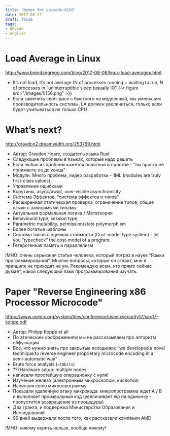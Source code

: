 ```yaml
---
title: "Notes for episode-0156"
date: 2017-08-27
draft: false
tags:
- devzen
- english
---
```


# Load Average in Linux
http://www.brendangregg.com/blog/2017-08-08/linux-load-averages.html

- It’s not load, it’s not average (N of processes running + waiting to run, N of processes in “uninterruptible sleep (usually IO”
{{< figure src="/images/0156.png" >}}
- Если заменить своп-диск с быстрого на медленный, мы уменьшим производительность системы, LA должен увеличиться, только если будет учитываться не только CPU


# What’s next?
http://graydon2.dreamwidth.org/253769.html

- Автор: Graydon Hoare, создатель языка Rust
- Следующие проблемы в языках, которые надо решать
- Если любая из проблем кажется понятной и простой - “вы просто не понимаете ее до конца”
- Модули. Много проблем, лидер разработки - 1ML (modules are truly first-class values).
- Управление ошибками
- Корутины, async/await, user-visible asynchronicity
- Система Эффектов. “система эффектов и типов”
- Расширенная статическая проверка, ограничение типов, общие языки с зависимыми типами
- Актуальная формальная логика / Метатеория
- Behavioural type, session type,
- Parametric mutability, permission/state polymorphism
- Более богатые шаблоны
- Система типов с оценкой стоимости (Cost-model type system) - let you “typecheck” the cost-model of a program.
- Гетерогенная память и параллелизм

IMHO: очень серьезная статья человека, который погряз в науке “Языки программирования”. Многие вопросы, которые он ставит, мне в принципе не приходят на ум.
Рекомендую всем, кто прямо сейчас думает, какой следующий язык программирования изучать.

# Paper "Reverse Engineering x86 Processor Microcode"
https://www.usenix.org/system/files/conference/usenixsecurity17/sec17-koppe.pdf

- Автор: Philipp Koppe et all
- По этическим соображениям мы не рассказываем про алгоритм обфускации
- Все, что нужно знать про закрытые исходники: “we developed a novel technique to reverse engineer proprietary microcode encoding in a semi-automatic way”
- Brute force analysis (`<10bits`)
- ???Hardware setup: multiple nodes
- написали простейшую операционку с нуля!
- Изучение железа (электронным микроскопом, кислотой)
- Написали свою микропрограмму
- Показали удаленную атаку микрокода: микропрограмма ждет A / B и выполняет произвольный код (увеличивает eip на единичку - пропустится возвращение из процедуры)
- Два гранта, и поддержка Министерства Образования и Исследований
- 90 дней выдержали после того, как рассказали компании AMD

IMHO: никому верить нельзя, вообще никому!
